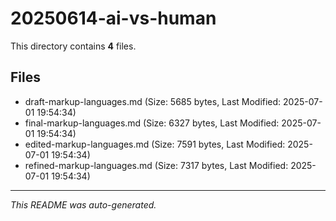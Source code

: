 # 20250614-ai-vs-human

This directory contains **4** files.

## Files

- draft-markup-languages.md (Size: 5685 bytes, Last Modified: 2025-07-01 19:54:34)
- final-markup-languages.md (Size: 6327 bytes, Last Modified: 2025-07-01 19:54:34)
- edited-markup-languages.md (Size: 7591 bytes, Last Modified: 2025-07-01 19:54:34)
- refined-markup-languages.md (Size: 7317 bytes, Last Modified: 2025-07-01 19:54:34)

---
*This README was auto-generated.*

